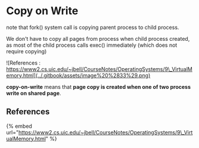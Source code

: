 # Copy on Write

note that fork\(\) system call is copying parent process to child process.

We don't have to copy all pages from process when child process created, as most of the child process calls exec\(\) immediately \(which does not require copying\)

![References : https://www2.cs.uic.edu/~jbell/CourseNotes/OperatingSystems/9\_VirtualMemory.html](../.gitbook/assets/image%20%2833%29.png)

**copy-on-write** means that **page copy is created when one of two process write on shared page**.

## References

{% embed url="https://www2.cs.uic.edu/~jbell/CourseNotes/OperatingSystems/9\_VirtualMemory.html" %}





